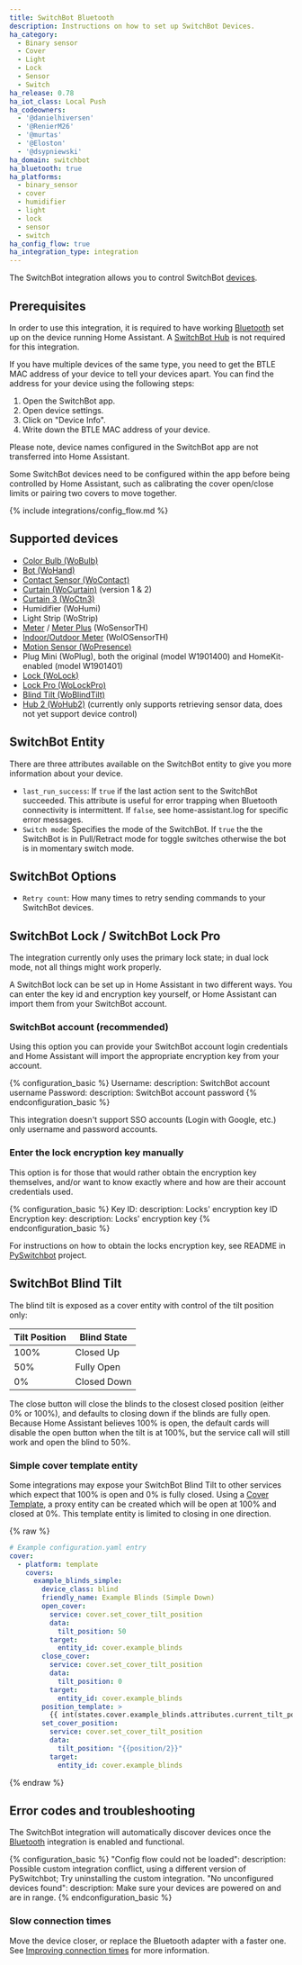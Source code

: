```yaml
---
title: SwitchBot Bluetooth
description: Instructions on how to set up SwitchBot Devices.
ha_category:
  - Binary sensor
  - Cover
  - Light
  - Lock
  - Sensor
  - Switch
ha_release: 0.78
ha_iot_class: Local Push
ha_codeowners:
  - '@danielhiversen'
  - '@RenierM26'
  - '@murtas'
  - '@Eloston'
  - '@dsypniewski'
ha_domain: switchbot
ha_bluetooth: true
ha_platforms:
  - binary_sensor
  - cover
  - humidifier
  - light
  - lock
  - sensor
  - switch
ha_config_flow: true
ha_integration_type: integration
---
```


The SwitchBot integration allows you to control SwitchBot [devices](https://www.switch-bot.com/).

## Prerequisites

In order to use this integration, it is required to have working [Bluetooth](/integrations/bluetooth) set up on the device running Home Assistant. A [SwitchBot Hub](https://switch-bot.com/pages/switchbot-hub-mini) is not required for this integration.

If you have multiple devices of the same type, you need to get the BTLE MAC address of your device to tell your devices apart. You can find the address for your device using the following steps:

1. Open the SwitchBot app.
2. Open device settings.
3. Click on "Device Info".
4. Write down the BTLE MAC address of your device.

Please note, device names configured in the SwitchBot app are not transferred into Home Assistant.

Some SwitchBot devices need to be configured within the app before being controlled by Home Assistant, such as calibrating the cover open/close limits or pairing two covers to move together.

{% include integrations/config_flow.md %}

## Supported devices

- [Color Bulb (WoBulb)](https://switch-bot.com/pages/switchbot-color-bulb)
- [Bot (WoHand)](https://switch-bot.com/pages/switchbot-bot)
- [Contact Sensor (WoContact)](https://switch-bot.com/pages/switchbot-contact-sensor)
- [Curtain (WoCurtain)](https://switch-bot.com/pages/switchbot-curtain) (version 1 & 2)
- [Curtain 3 (WoCtn3)](https://switch-bot.com/pages/switchbot-curtain-3)
- Humidifier (WoHumi)
- Light Strip (WoStrip)
- [Meter](https://switch-bot.com/pages/switchbot-meter) / [Meter Plus](https://switch-bot.com/pages/switchbot-meter-plus) (WoSensorTH)
- [Indoor/Outdoor Meter](https://switch-bot.com/pages/switchbot-indoor-outdoor-thermo-hygrometer) (WoIOSensorTH)
- [Motion Sensor (WoPresence)](https://switch-bot.com/pages/switchbot-motion-sensor)
- Plug Mini (WoPlug), both the original (model W1901400) and HomeKit-enabled (model W1901401)
- [Lock (WoLock)](https://switch-bot.com/pages/switchbot-lock)
- [Lock Pro (WoLockPro)](https://www.switch-bot.com/pages/switchbot-lock-pro)
- [Blind Tilt (WoBlindTilt)](https://switch-bot.com/pages/switchbot-blind-tilt)
- [Hub 2 (WoHub2)](https://switch-bot.com/pages/switchbot-hub-2) (currently only supports retrieving sensor data, does not yet support device control)

## SwitchBot Entity

There are three attributes available on the SwitchBot entity to give you more information about your device.

- `last_run_success`: If `true` if the last action sent to the SwitchBot succeeded. This attribute is useful for error trapping when Bluetooth connectivity is intermittent. If `false`, see home-assistant.log for specific error messages.
- `Switch mode`: Specifies the mode of the SwitchBot. If `true` the the SwitchBot is in Pull/Retract mode for toggle switches otherwise the bot is in momentary switch mode.

## SwitchBot Options

- `Retry count`: How many times to retry sending commands to your SwitchBot devices.

## SwitchBot Lock / SwitchBot Lock Pro

The integration currently only uses the primary lock state; in dual lock mode, not all things might work properly.

A SwitchBot lock can be set up in Home Assistant in two different ways. You can enter the key id and encryption key yourself, or Home Assistant can import them from your SwitchBot account.

### SwitchBot account (recommended)

Using this option you can provide your SwitchBot account login credentials and Home Assistant will import the appropriate encryption key from your account.

{% configuration_basic %}
Username:
  description: SwitchBot account username
Password:
  description: SwitchBot account password
{% endconfiguration_basic %}

<div class='note warning'>
This integration doesn't support SSO accounts (Login with Google, etc.) only username and password accounts.
</div>

### Enter the lock encryption key manually

This option is for those that would rather obtain the encryption key themselves, and/or want to know exactly where and how are their account credentials used.

{% configuration_basic %}
Key ID:
  description: Locks' encryption key ID
Encryption key:
  description: Locks' encryption key
{% endconfiguration_basic %}

For instructions on how to obtain the locks encryption key, see README in [PySwitchbot](https://github.com/Danielhiversen/pySwitchbot#obtaining-locks-encryption-key) project.

## SwitchBot Blind Tilt

The blind tilt is exposed as a cover entity with control of the tilt position only:

| Tilt Position | Blind State |
| ------------- | ----------- |
| 100%          | Closed Up   |
| 50%           | Fully Open  |
| 0%            | Closed Down |

The close button will close the blinds to the closest closed position (either 0% or 100%), and defaults to closing down if the blinds are fully open. Because Home Assistant believes 100% is open, the default cards will disable the open button when the tilt is at 100%, but the service call will still work and open the blind to 50%.

### Simple cover template entity

Some integrations may expose your SwitchBot Blind Tilt to other services which expect that 100% is open and 0% is fully closed. Using a [Cover Template](/integrations/cover.template), a proxy entity can be created which will be open at 100% and closed at 0%. This template entity is limited to closing in one direction.

{% raw %}

```yaml
# Example configuration.yaml entry
cover:
  - platform: template
    covers:
      example_blinds_simple:
        device_class: blind
        friendly_name: Example Blinds (Simple Down)
        open_cover:
          service: cover.set_cover_tilt_position
          data:
            tilt_position: 50
          target:
            entity_id: cover.example_blinds
        close_cover:
          service: cover.set_cover_tilt_position
          data:
            tilt_position: 0
          target:
            entity_id: cover.example_blinds
        position_template: >
          {{ int(states.cover.example_blinds.attributes.current_tilt_position)*2 }}
        set_cover_position:
          service: cover.set_cover_tilt_position
          data:
            tilt_position: "{{position/2}}"
          target:
            entity_id: cover.example_blinds
```

{% endraw %}

## Error codes and troubleshooting

The SwitchBot integration will automatically discover devices once the [Bluetooth](/integrations/bluetooth) integration is enabled and functional.

{% configuration_basic %}
"Config flow could not be loaded":
  description: Possible custom integration conflict, using a different version of PySwitchbot; Try uninstalling the custom integration.
"No unconfigured devices found":
  description: Make sure your devices are powered on and are in range.
{% endconfiguration_basic %}

### Slow connection times

Move the device closer, or replace the Bluetooth adapter with a faster one. See [Improving connection times](/integrations/bluetooth/#improving-connection-times) for more information.
